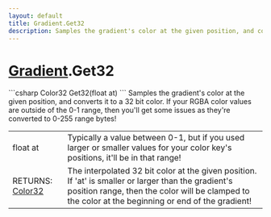 ```yaml
---
layout: default
title: Gradient.Get32
description: Samples the gradient's color at the given position, and converts it to a 32 bit color. If your RGBA color values are outside of the 0-1 range, then you'll get some issues as they're converted to 0-255 range bytes!
---
```

# [Gradient]({{site.url}}/Pages/Reference/Gradient.html).Get32

<div class='signature' markdown='1'>
```csharp
Color32 Get32(float at)
```
Samples the gradient's color at the given position, and
converts it to a 32 bit color. If your RGBA color values are
outside of the 0-1 range, then you'll get some issues as they're
converted to 0-255 range bytes!
</div>

|  |  |
|--|--|
|float at|Typically a value between 0-1, but if you used             larger or smaller values for your color key's positions, it'll be             in that range!|
|RETURNS: [Color32]({{site.url}}/Pages/Reference/Color32.html)|The interpolated 32 bit color at the given position. If 'at' is smaller or larger than the gradient's position range, then the color will be clamped to the color at the beginning or end of the gradient!|





